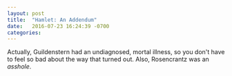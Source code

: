 ```yaml
---
layout: post
title:  "Hamlet: An Addendum"
date:   2016-07-23 16:24:39 -0700
categories:
---
```


Actually, Guildenstern had an undiagnosed, mortal illness, so you don't have to feel so bad about the way that turned out. Also, Rosencrantz was an *asshole*.
